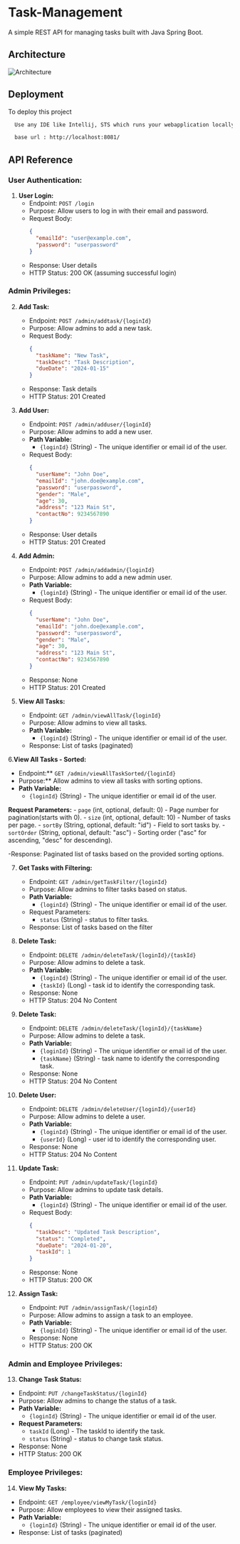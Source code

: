 # Task-Management

A simple REST API for managing tasks built with Java Spring Boot.


## Architecture


![Architecture](https://github.com/Gokilan-13/Task-Management/blob/main/ArchitectureOfRestApi.PNG?raw=true)

## Deployment

To deploy this project

```bash
  Use any IDE like Intellij, STS which runs your webapplication locally on your machine 

  base url : http://localhost:8081/
```

## API Reference

### User Authentication:

1. **User Login:**
   - Endpoint: `POST /login`
   - Purpose: Allow users to log in with their email and password.
   - Request Body:
     ```json
     {
       "emailId": "user@example.com",
       "password": "userpassword"
     }
     ```
   - Response: User details
   - HTTP Status: 200 OK (assuming successful login)

### Admin Privileges:

2. **Add Task:**
   - Endpoint: `POST /admin/addtask/{loginId}`
   - Purpose: Allow admins to add a new task.
   - Request Body:
     ```json
     {
       "taskName": "New Task",
       "taskDesc": "Task Description",
       "dueDate": "2024-01-15"
     }
     ```
   - Response: Task details
   - HTTP Status: 201 Created

3. **Add User:**
   - Endpoint: `POST /admin/adduser/{loginId}`
   - Purpose: Allow admins to add a new user.
   - **Path Variable:**
       - `{loginId}` (String) - The unique identifier or email id of the user.
   - Request Body:
     ```json
     {
       "userName": "John Doe",
       "emailId": "john.doe@example.com",
       "password": "userpassword",
       "gender": "Male",
       "age": 30,
       "address": "123 Main St",
       "contactNo": 9234567890
     }
     ```
   - Response: User details
   - HTTP Status: 201 Created

4. **Add Admin:**
   - Endpoint: `POST /admin/addadmin/{loginId}`
   - Purpose: Allow admins to add a new admin user.
   - **Path Variable:**
       - `{loginId}` (String) - The unique identifier or email id of the user.
   - Request Body:
     ```json
     {
       "userName": "John Doe",
       "emailId": "john.doe@example.com",
       "password": "userpassword",
       "gender": "Male",
       "age": 30,
       "address": "123 Main St",
       "contactNo": 9234567890
     }
     ```
   - Response: None
   - HTTP Status: 201 Created

5. **View All Tasks:**
   - Endpoint: `GET /admin/viewAllTask/{loginId}`
   - Purpose: Allow admins to view all tasks.
   - **Path Variable:**
       - `{loginId}` (String) - The unique identifier or email id of the user.
   - Response: List of tasks (paginated)

6.**View All Tasks - Sorted:**
  - Endpoint:** `GET /admin/viewAllTaskSorted/{loginId}`
  - Purpose:** Allow admins to view all tasks with sorting options.
  - **Path Variable:**
      - `{loginId}` (String) - The unique identifier or email id of the user.

  **Request Parameters:**
      - `page` (int, optional, default: 0) - Page number for pagination(starts with 0).
      - `size` (int, optional, default: 10) - Number of tasks per page.
      - `sortBy` (String, optional, default: "id") - Field to sort tasks by.
      - `sortOrder` (String, optional, default: "asc") - Sorting order ("asc" for ascending, "desc" for descending).

  -Response: Paginated list of tasks based on the provided sorting options.

7. **Get Tasks with Filtering:**
   - Endpoint: `GET /admin/getTaskFilter/{loginId}`
   - Purpose: Allow admins to filter tasks based on status.
   - **Path Variable:**
       - `{loginId}` (String) - The unique identifier or email id of the user.
   - Request Parameters:
     - `status` (String) - status to filter tasks.
   - Response: List of tasks based on the filter

8. **Delete Task:**
   - Endpoint: `DELETE /admin/deleteTask/{loginId}/{taskId}`
   - Purpose: Allow admins to delete a task.
   - **Path Variable:**
       - `{loginId}` (String) - The unique identifier or email id of the user.
       - `{taskId}` (Long) - task id to identify the corresponding task.
   - Response: None
   - HTTP Status: 204 No Content

9. **Delete Task:**
   - Endpoint: `DELETE /admin/deleteTask/{loginId}/{taskName}`
   - Purpose: Allow admins to delete a task.
   - **Path Variable:**
       - `{loginId}` (String) - The unique identifier or email id of the user.
       - `{taskName}` (String) - task name to identify the corresponding task.
   - Response: None
   - HTTP Status: 204 No Content

10. **Delete User:**
    - Endpoint: `DELETE /admin/deleteUser/{loginId}/{userId}`
    - Purpose: Allow admins to delete a user.
    - **Path Variable:**
        - `{loginId}` (String) - The unique identifier or email id of the user.
        - `{userId}` (Long) - user id to identify the corresponding user.
    - Response: None
    - HTTP Status: 204 No Content

11. **Update Task:**
    - Endpoint: `PUT /admin/updateTask/{loginId}`
    - Purpose: Allow admins to update task details.
    - **Path Variable:**
        - `{loginId}` (String) - The unique identifier or email id of the user.
    - Request Body:
      ```json
      {
        "taskDesc": "Updated Task Description",
        "status": "Completed",
        "dueDate": "2024-01-20",
        "taskId": 1
      }
      ```
    - Response: None
    - HTTP Status: 200 OK

12. **Assign Task:**
    - Endpoint: `PUT /admin/assignTask/{loginId}`
    - Purpose: Allow admins to assign a task to an employee.
    - **Path Variable:**
        - `{loginId}` (String) - The unique identifier or email id of the user.
    - Response: None
    - HTTP Status: 200 OK

### Admin and Employee Privileges:

13. **Change Task Status:**
   - Endpoint: `PUT /changeTaskStatus/{loginId}`
   - Purpose: Allow admins to change the status of a task.
   - **Path Variable:**
       - `{loginId}` (String) - The unique identifier or email id of the user.
   - **Request Parameters:**
       - `taskId` (Long) - The taskId to identify the task.
       - `status` (String) - status to change task status.
   - Response: None
   - HTTP Status: 200 OK

### Employee Privileges:

14. **View My Tasks:**
   - Endpoint: `GET /employee/viewMyTask/{loginId}`
   - Purpose: Allow employees to view their assigned tasks.
   - **Path Variable:**
       - `{loginId}` (String) - The unique identifier or email id of the user.
   - Response: List of tasks (paginated)
